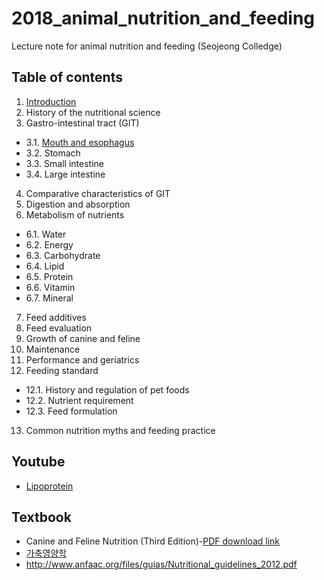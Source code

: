 # 2018_animal_nutrition_and_feeding
Lecture note for animal nutrition and feeding (Seojeong Colledge)

## Table of contents
1. [Introduction](https://youngjunna.github.io/2018/02/02/CANF-Introduction/)  
2. History of the nutritional science  
3. Gastro-intestinal tract (GIT)  
  + 3.1. [Mouth and esophagus](https://youngjunna.github.io/2018/02/05/CANF-Mouth)  
  + 3.2. Stomach  
  + 3.3. Small intestine  
  + 3.4. Large intestine  
4. Comparative characteristics of GIT  
5. Digestion and absorption  
6. Metabolism of nutrients
  + 6.1. Water  
  + 6.2. Energy  
  + 6.3. Carbohydrate  
  + 6.4. Lipid  
  + 6.5. Protein  
  + 6.6. Vitamin  
  + 6.7. Mineral
7. Feed additives  
8. Feed evaluation  
9. Growth of canine and feline  
10. Maintenance  
11. Performance and geriatrics  
12. Feeding standard  
  + 12.1. History and regulation of pet foods  
  + 12.2. Nutrient requirement  
  + 12.3. Feed formulation  
13. Common nutrition myths and feeding practice  

## Youtube
- [Lipoprotein](https://www.youtube.com/watch?v=qglYWog3o8M)

## Textbook
- Canine and Feline Nutrition (Third Edition)-[PDF download link](http://library.aceondo.net/ebooks/Home_Economics/Canine_and_Feline_Nutrition.pdf)
- [가축영양학](http://press.knou.ac.kr/goods/textBookView.do?condCmdtCode=9788920909443&condLscValue=001&condYr=&condSmst=)  
- http://www.anfaac.org/files/guias/Nutritional_guidelines_2012.pdf  
